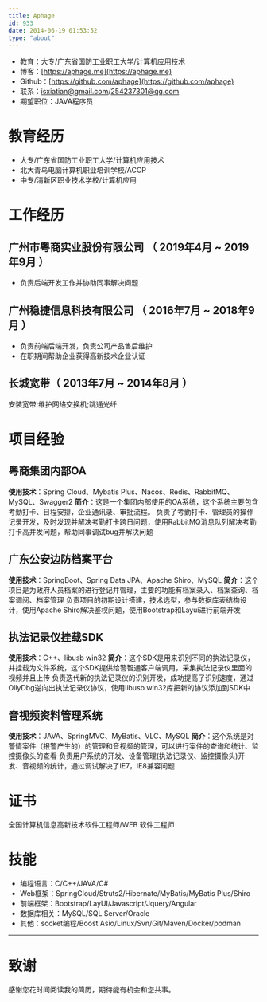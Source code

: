 ```yaml
---
title: Aphage
id: 933
date: 2014-06-19 01:53:52
type: "about"
---
```

* 教育：大专/广东省国防工业职工大学/计算机应用技术
* 博客：[https://aphage.me](https://aphage.me)
* Github：[https://github.com/aphage](https://github.com/aphage)
* 联系：isxiatian@gmail.com/254237301@qq.com
* 期望职位：JAVA程序员

# 教育经历

* 大专/广东省国防工业职工大学/计算机应用技术
* 北大青鸟电脑计算机职业培训学校/ACCP
* 中专/清新区职业技术学校/计算机应用

# 工作经历

## 广州市粤商实业股份有限公司 （ 2019年4月 ~ 2019年9月 ）

- 负责后端开发工作并协助同事解决问题

## 广州稳捷信息科技有限公司 （ 2016年7月 ~ 2018年9月 ）

- 负责前端后端开发，负责公司产品售后维护
- 在职期间帮助企业获得高新技术企业认证

## 长城宽带（ 2013年7月 ~ 2014年8月 ）

安装宽带;维护网络交换机;跳通光纤

# 项目经验

## 粤商集团内部OA
**使用技术**：Spring Cloud、Mybatis Plus、Nacos、Redis、RabbitMQ、MySQL、Swagger2
**简介**：这是一个集团内部使用的OA系统，这个系统主要包含考勤打卡、日程安排，企业通讯录、审批流程。
负责了考勤打卡、管理员的操作记录开发，及时发现并解决考勤打卡跨日问题，使用RabbitMQ消息队列解决考勤打卡高并发问题，帮助同事调试bug并解决问题

## 广东公安边防档案平台
**使用技术**：SpringBoot、Spring Data JPA、Apache Shiro、MySQL
**简介**：这个项目是为政府人员档案的进行登记并管理，主要的功能有档案录入、档案查询、档案调阅、档案管理
负责项目的初期设计搭建，技术选型，参与数据库表结构设计，使用Apache Shiro解决鉴权问题，使用Bootstrap和Layui进行前端开发

## 执法记录仪挂载SDK
**使用技术**：C++、libusb win32
**简介**：这个SDK是用来识别不同的执法记录仪，并挂载为文件系统，这个SDK提供给警智通客户端调用，采集执法记录仪里面的视频并且上传
负责迭代新的执法记录仪的识别开发，成功提高了识别速度，通过OllyDbg逆向出执法记录仪协议，使用libusb win32库把新的协议添加到SDK中

## 音视频资料管理系统
**使用技术**：JAVA、SpringMVC、MyBatis、VLC、MySQL
**简介**：这个系统是对警情案件（报警产生的）的管理和音视频的管理，可以进行案件的查询和统计、监控摄像头的查看
负责用户系统的开发、设备管理(执法记录仪、监控摄像头)开发、音视频的统计，通过调试解决了IE7，IE8兼容问题

# 证书

全国计算机信息高新技术软件工程师/WEB 软件工程师

# 技能

* 编程语言：C/C++/JAVA/C#
* Web框架：SpringCloud/Struts2/Hibernate/MyBatis/MyBatis Plus/Shiro
* 前端框架：Bootstrap/LayUI/Javascript/Jquery/Angular
* 数据库相关：MySQL/SQL Server/Oracle
* 其他：socket编程/Boost Asio/Linux/Svn/Git/Maven/Docker/podman
---      
# 致谢
感谢您花时间阅读我的简历，期待能有机会和您共事。